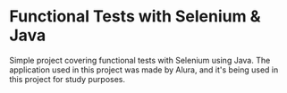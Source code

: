 # Functional Tests with Selenium & Java

Simple project covering functional tests with Selenium using Java. The application used in this project was made by
Alura, and it's being used in this project for study purposes.